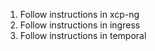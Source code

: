 1. Follow instructions in xcp-ng
2. Follow instructions in ingress
3. Follow instructions in temporal
